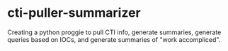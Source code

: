 # cti-puller-summarizer
Creating a python proggie to pull CTI info, generate summaries, generate queries based on IOCs, and generate summaries of "work accompliced".
